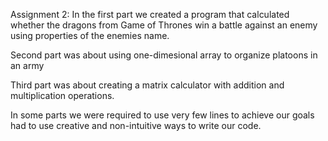Assignment 2:
In the first part we created a program that calculated whether the dragons from Game of Thrones win a battle against an enemy using properties of the enemies name. 

Second part was about using one-dimesional array to organize platoons in an army

Third part was about creating a matrix calculator with addition and multiplication operations. 

In some parts we were required to use very few lines to achieve our goals had to use creative and non-intuitive ways to write our code.

